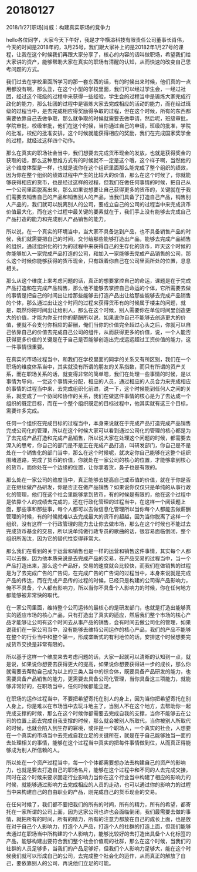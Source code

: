# 20180127

2018/1/27[职场]肖威：构建真实职场的竞争力

hello各位同学，大家今天下午好，我是才华横溢科技有限责任公司董事长肖伟，今天的时间是2018年的，3月25号，我们跟大家补上的是20182年1月27号的课程，让我在这个时候我们再跟大家分享了，核心的内容的话叫做职场，希望我们给大家讲的资产，能够帮助大家在真实的职场有清醒的认知，从而快速的改变自己思考问题的方式。


我们过去在学校里面所学习的那一套东西的话，有的时候出来时候，他们真的一点用都没有啊，那么丑，在这个小型的学校里面，我们可以经过学生会，一经过社团，经过这个班级的过程中来获得一些经验，学生会的过程当中是锻炼大家完成行政化的能力，那么社团的过程中是锻炼大家去完成相应的活动的能力，而在经过班级的过程当中，是去完成相应得奖励得争取的过程，但在这个时候，所有的东西都需要依靠自己去做争取，那么就争取的时候就需要去做申请，然后呢，班级审批，学院审批，校级审批，他们在这个时候，当你通过自己的申请，班级的批准，学院的批准，校纪的批准安排，这个时候就能获得相应的奖励，我们在完成国家奖学金的过程，就经过这样四个动作。


那么在真实的职场社会当中，我们想要去完成货币现金的发放，也就是获得奖金的获取的话，那么这种思维方式有的时候就不一定是这个哦，这个样子啊，当然他的这个维度体型是一样，也就是说你在这个组织里面那么能完成了整个组织的绩效，因为你在整个组织的绩效过程中产生的比较大的价值，那么在这个时候了，你就能够获得相应的货币，也是经过这样的过程，但我们在做任何事情的时候，把自己从一个公司里面脱离出来，那么如果说想要让自己获得更多的货币的，关键就在于我们需要去销售自己的产品和销售别人的产品，当我们具备了打造自己产品，销售别人产品的，我们就可以脱离别人的公司，要成立自己的公司的过程当中来完成货币价值最大化，而在这个过程中最关键的要素就在于，我们手上没有能够去完成自己产品打造的能力和完成别人产品销售的能力。



所以说，在一个真实的环境当中，当大家不具备达到产品，也不具备销售产品的时候，我们就需要把自己的时间，交付给那些能够打造出产品，能够去完成产品销售的组织，通过组织化的行为的过程中来获得自己的生存化的货币，昨天这个时候的你能够加入一家完成产品打造的公司，和加入一家能够去完成产品销售的公司，那么这个时候你能够获得的货币现金，只有跟着你自己在公司里面所处的位置，息息相关。


那么从这个维度上来考虑问题的话，真正的想要掌控自己的命运，课题是在于完成产品打造和在完成产品销售，那么他不能够去掌控自己命运的个体，它所需要去做的事情是把自己的时间出让给那些能够去打造产品出让给那些能够去完成产品销售的个体，那么通过出让这个时间的过程来获得货币有的时候属于楼主的问题，就是，既然你把时间出让给别人，那么在这个时候，别人需要你在单位时间里创造更大的价值，才能为你支付你的薪酬所以说，如果说你自己不能够去创造更大的价值，便就不会支付你相应的薪酬，俺们当你的价值完全超过心头之后，你就可以自己依靠自己的价值去完成自己公司的组件，从而获得更多的价值，说，一个人能否获得更多价值的关键是在于自己是否能够创造出完成远远超过工资价值的能力，这一件事情很重要。


在真实的市场过程当中，和我们在学校里面的同学的关系又有所区别，我们在一个职场的维度体系当中，其实就没有所谓的朋友的关系指数，而只有所谓的资产关系，而在职场关系的话，就变得非常的简单嗯，我们在处理一些事情的时候，是以事情为导向，一觉这个事情来分配，相应的人员，通过相应的人员合力来完成相应的事情的过程当中来，去完成组织化前进，说一下，这个时候能到任何人之间的关系，就变成了一个协同和协作的关系，我们在做这件事情的核心是为了去达成一个组织的既定目标，而在一个整个组织既定的目标过程中，他其实就有这三个目标，需要许多完成。


任何一个组织在完成目标的过程当中，本身来说就在于完成产品打造完成产品销售完成公司化的管理，所以在这个时候大家可以看到通过公司化的管理的核心都是为了去完成产品打造和完成产品销售，所以说大家在处理这个问题的时候，都需要去深入的思考，你自己的部门是不是正在完成产品打造，叫研发部门，你自己是不是处在一个销售化的部门当中，那么在这个时候呢，就决定你自己能够在这整个组织围堵道路，完成了货币的价值，你就处在一家公司的核心的位置，才能够拿到核心的货币，而你处在一个边缘的位置，让你拿着货，鼻子也是有限的。


那么处在一家公司的维度当中，真正能够去提高自己或币值的价值，就在于你是否正在继续做产品研发，你是否正在做产品销售？如果说你仅仅只是单纯的从事行政化的管理，他们在这个社会里能够拿到货币，有的时候是有限的，他在这个过程中是依靠个人的成绩去完成的，还在行政化管理的过程当中，在这样一个阅读题上面，那些事和那些事，每个人都可以去做信息化管理所以当你每个人都能去做薪酬管理的时候，有的时候就难以去完成最大的货币的超越，因为当你脱离了这样一个组织，没有这样一个行政管理的能力去让你去做市场，那么在这个时候也不能过去完成货币基金的交易，所以说单纯做行政专员的歌曲的话，很容易面临倒闭，整个组织所淘汰，因为它的替代性变得非常大。


那么我们在看到的关于运营和销售也是一样的运营和销售这件事情，其实每个人都可以去做，因为他本质来说是去完成产品的交易，在产品交易的过程当中，当一个产品打造出来，那么这个产品好，交易的速度就会比较快，而我们在做销售的过程是为了去完成广告的广告词，在完成广告的广告词的过程当中，本身来说就是完成产品的传达，而在完成产品传的过程的时候，已经只是构建的公司得产品影响力，俺不不具备，个人都有影响力，所以当你不具备个人影响力的时候，你在任何地方都能够被非常快的取代。


在一家公司里面，维持整个公司运转的最核心的是研发部门，也就是打造出能够真实的适应市场的核心产品，只有打造出了真实的适应，然后我们整个市场的核心产品才能够让公司有这个时间去从事产品的销售，会有时间去做公司化的管理，如果说我们在一家公司当中，没有能够去维持公司运作的核心产品，我们的产品不能够在整个的行业当中和整个第一，形成垄断式的有利地位的话，安排这个时候想要完成货币交换是非常有限的。


所以基于这样一个维度来去考虑问题的话，大家一起就可以清晰的认知到一点，就是说，如果说你想要去获得更大的提高，如果说你想要获得进一步的成长，那么你就需要去帮助自己成为以上的三类人当中的综合体，既要具备产品研发的能力，也需要具备产品销售的能力，更需要去具备公司化管理，当你具备这三项能力，就能够非常好的，在职场当中，任何时候都能立足。


在职场的运作过程当中，不要把希望寄托在别人的身上，因为当你把希望寄托在别人身上，你是难以在市场当中去玩斗地主了，当别人不在这个地方，去帮助你一起完成支撑的时候，那么在这个时候你都需要去完成自我的支撑，当你不能够去在公司的位置上面去完成自我支撑的时候，那么就会被别人所取代，当你被别人所取代的时候，也就会陷入到生存的窘境，或许是一个职场人，一个真实的社会，人想要在一个真实的市场当中去完成自我立足的关键所在，就是在于自己能够独当一面的去处理相关的事情，能够在这个过程当中真实的把每件事情做到位，从而真正得能够成为别人所信赖的人。


所以处在一个资产过程当中，每一个个体都需要想办法去构建自己的资产的影响力，也就是要去打造自己的职场名片，能够在这个过程中和不同的人去完成交接，同时在这个时候来要求固定行业影响力当你在这个行业当中构建了相应的影响力的时候，就能够通过影响力去完成相应的人员的走动，也可以通过你的影响力的过程当中来构建自己的自由职业的产品，刚完成自己的货币现金的交易。


在任何时候了，我们都不要把我们的所有的时间，所有的精力，所有的希望，都寄托在一家所谓的公司上面，因为这家公司也许也会面临倒闭，我们最需要去做的事情，就把所有的时间，所有的精力，所有的注意力都放在自己的成长上面，也是放在对于自己个人影响力，打造个人产品，打造个人的社群的打造上面，但我们能够去通过在职场当中所构建的个人影响力，能够比较好的去打造出具备个人化标签的产品，能够构建出要符合我们整个社会价值观的社群，那么在这个时候，当我们的社群的人员足够多，当我们的产品足够好，但我们个人影响力足够大，能在这个时候我们就可以形成自己的公司，去完成整个社会化的运作，从而真正的解放了自己，要依靠别人的公司，再说他们立足的可能。
